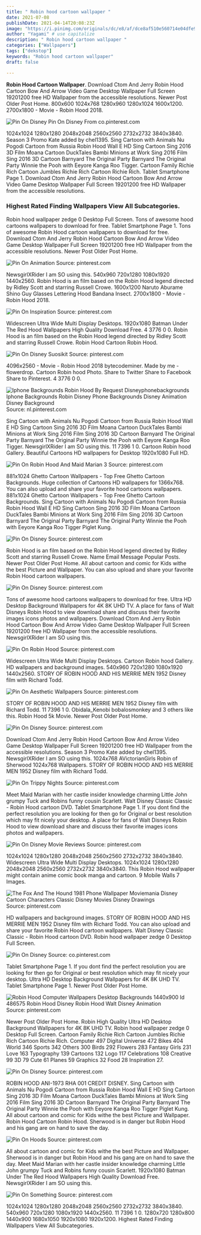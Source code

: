 ```yaml
---
title: " Robin hood cartoon wallpaper "
date: 2021-07-08
publishDate: 2021-04-14T20:08:23Z
image: "https://i.pinimg.com/originals/dc/e8/af/dce8af510e560714e04dfe974ad7b81d.jpg"
author: "Yagami" # use capitalize
description: " Robin hood cartoon wallpaper "
categories: ["Wallpapers"]
tags: ["dekstop"]
keywords: "Robin hood cartoon wallpaper"
draft: false

---
```



**Robin Hood Cartoon Wallpaper**. Download Ctom And Jerry Robin Hood Cartoon Bow And Arrow Video Game Desktop Wallpaper Full Screen 19201200 free HD Wallpaper from the accessible resolutions. Newer Post Older Post Home. 800x600 1024x768 1280x960 1280x1024 1600x1200. 2700x1800 - Movie - Robin Hood 2018.

![Pin On Disney](https://i.pinimg.com/564x/fa/9c/62/fa9c62cc2c323f305a9a67d21020ef0e.jpg "Pin On Disney")
Pin On Disney From co.pinterest.com


1024x1024 1280x1280 2048x2048 2560x2560 2732x2732 3840x3840. Season 3 Promo Kate added by chel1395. Sing Cartoon with Animals Nu Pogodi Cartoon from Russia Robin Hood Wall E HD Sing Cartoon Sing 2016 3D Film Moana Cartoon DuckTales Bambi Minions at Work Sing 2016 Film Sing 2016 3D Cartoon Barnyard The Original Party Barnyard The Original Party Winnie the Pooh with Eeyore Kanga Roo Tigger. Cartoon Family Richie Rich Cartoon Jumbles Richie Rich Cartoon Richie Rich. Tablet Smartphone Page 1. Download Ctom And Jerry Robin Hood Cartoon Bow And Arrow Video Game Desktop Wallpaper Full Screen 19201200 free HD Wallpaper from the accessible resolutions.

### Highest Rated Finding Wallpapers View All Subcategories.

Robin hood wallpaper zedge 0 Desktop Full Screen. Tons of awesome hood cartoons wallpapers to download for free. Tablet Smartphone Page 1. Tons of awesome Robin Hood cartoon wallpapers to download for free. Download Ctom And Jerry Robin Hood Cartoon Bow And Arrow Video Game Desktop Wallpaper Full Screen 19201200 free HD Wallpaper from the accessible resolutions. Newer Post Older Post Home.


![Pin On Animation](https://i.pinimg.com/originals/d8/6f/eb/d86feb5c6f39826cc487b80a15da95c1.jpg "Pin On Animation")
Source: pinterest.com

NewsgirlXRider I am SO using this. 540x960 720x1280 1080x1920 1440x2560. Robin Hood is an film based on the Robin Hood legend directed by Ridley Scott and starring Russell Crowe. 1600x1200 Naruto Aburame Shino Guy Glasses Lettering Hood Bandana Insect. 2700x1800 - Movie - Robin Hood 2018.

![Pin On Inspiration](https://i.pinimg.com/originals/99/61/49/996149f78ed47ece06d8f0599c3002b6.png "Pin On Inspiration")
Source: pinterest.com

Widescreen Ultra Wide Multi Display Desktops. 1920x1080 Batman Under The Red Hood Wallpapers High Quality Download Free. 4 3776 0 0. Robin Hood is an film based on the Robin Hood legend directed by Ridley Scott and starring Russell Crowe. Robin Hood Cartoon Robin Hood.

![Pin On Disney Suosikit](https://i.pinimg.com/originals/2f/73/8d/2f738dfc336b6180f27e6313cbc313de.jpg "Pin On Disney Suosikit")
Source: pinterest.com

4096x2560 - Movie - Robin Hood 2018 bytecodeminer. Made by me - flowerdrop. Cartoon Robin hood Photo. Share to Twitter Share to Facebook Share to Pinterest. 4 3776 0 0.

![Iphone Backgrounds Robin Hood By Request Disneyphonebackgrounds Iphone Backgrounds Robin Disney Phone Backgrounds Disney Animation Disney Background](https://i.pinimg.com/736x/4f/0c/91/4f0c91240e4a99d161ae3113ce58f8ca.jpg "Iphone Backgrounds Robin Hood By Request Disneyphonebackgrounds Iphone Backgrounds Robin Disney Phone Backgrounds Disney Animation Disney Background")
Source: nl.pinterest.com

Sing Cartoon with Animals Nu Pogodi Cartoon from Russia Robin Hood Wall E HD Sing Cartoon Sing 2016 3D Film Moana Cartoon DuckTales Bambi Minions at Work Sing 2016 Film Sing 2016 3D Cartoon Barnyard The Original Party Barnyard The Original Party Winnie the Pooh with Eeyore Kanga Roo Tigger. NewsgirlXRider I am SO using this. 11 7396 1 0. Cartoon Robin hood Gallery. Beautiful Cartoons HD wallpapers for Desktop 1920x1080 Full HD.

![Pin On Robin Hood And Maid Marian 3](https://i.pinimg.com/originals/21/b8/46/21b84633c5dd34a99bde7a0375a7f413.jpg "Pin On Robin Hood And Maid Marian 3")
Source: pinterest.com

881x1024 Ghetto Cartoon Wallpapers - Top Free Ghetto Cartoon Backgrounds. Huge collection of Cartoons HD wallpapers for 1366x768. You can also upload and share your favorite hood cartoons wallpapers. 881x1024 Ghetto Cartoon Wallpapers - Top Free Ghetto Cartoon Backgrounds. Sing Cartoon with Animals Nu Pogodi Cartoon from Russia Robin Hood Wall E HD Sing Cartoon Sing 2016 3D Film Moana Cartoon DuckTales Bambi Minions at Work Sing 2016 Film Sing 2016 3D Cartoon Barnyard The Original Party Barnyard The Original Party Winnie the Pooh with Eeyore Kanga Roo Tigger Piglet Kung.

![Pin On Disney](https://i.pinimg.com/originals/01/21/ce/0121cef222325f75d8f743744690b99a.jpg "Pin On Disney")
Source: pinterest.com

Robin Hood is an film based on the Robin Hood legend directed by Ridley Scott and starring Russell Crowe. Name Email Message Popular Posts. Newer Post Older Post Home. All about cartoon and comic for Kids withe the best Picture and Wallpaper. You can also upload and share your favorite Robin Hood cartoon wallpapers.

![Pin On Disney](https://i.pinimg.com/originals/55/3a/64/553a6483322380122d1de604724cdd26.png "Pin On Disney")
Source: pinterest.com

Tons of awesome hood cartoons wallpapers to download for free. Ultra HD Desktop Background Wallpapers for 4K 8K UHD TV. A place for fans of Walt Disneys Robin Hood to view download share and discuss their favorite images icons photos and wallpapers. Download Ctom And Jerry Robin Hood Cartoon Bow And Arrow Video Game Desktop Wallpaper Full Screen 19201200 free HD Wallpaper from the accessible resolutions. NewsgirlXRider I am SO using this.

![Pin On Robin Hood](https://i.pinimg.com/originals/fe/08/ec/fe08ec40758a97d9eba625672ea2d863.jpg "Pin On Robin Hood")
Source: pinterest.com

Widescreen Ultra Wide Multi Display Desktops. Cartoon Robin hood Gallery. HD wallpapers and background images. 540x960 720x1280 1080x1920 1440x2560. STORY OF ROBIN HOOD AND HIS MERRIE MEN 1952 Disney film with Richard Todd.

![Pin On Aesthetic Wallpapers](https://i.pinimg.com/736x/3a/62/2a/3a622a188d3aedc679a9c5989f0ef9c9.jpg "Pin On Aesthetic Wallpapers")
Source: pinterest.com

STORY OF ROBIN HOOD AND HIS MERRIE MEN 1952 Disney film with Richard Todd. 11 7396 1 0. Obidala_Kenobi bobalosmonkey and 3 others like this. Robin Hood 5k Movie. Newer Post Older Post Home.

![Pin On Disney](https://i.pinimg.com/originals/54/a9/32/54a93212cf1f897c49f3338e6242123d.jpg "Pin On Disney")
Source: pinterest.com

Download Ctom And Jerry Robin Hood Cartoon Bow And Arrow Video Game Desktop Wallpaper Full Screen 19201200 free HD Wallpaper from the accessible resolutions. Season 3 Promo Kate added by chel1395. NewsgirlXRider I am SO using this. 1024x768 AVictorianGirls Robin of Sherwood 1024x768 Wallpapers. STORY OF ROBIN HOOD AND HIS MERRIE MEN 1952 Disney film with Richard Todd.

![Pin On Trippy Nights](https://i.pinimg.com/originals/98/9f/ae/989fae96f5d1714e07fb0fb2aaff049d.jpg "Pin On Trippy Nights")
Source: pinterest.com

Meet Maid Marian with her castle insider knowledge charming Little John grumpy Tuck and Robins funny cousin Scarlett. Walt Disney Classic Classic - Robin Hood cartoon DVD. Tablet Smartphone Page 1. If you dont find the perfect resolution you are looking for then go for Original or best resolution which may fit nicely your desktop. A place for fans of Walt Disneys Robin Hood to view download share and discuss their favorite images icons photos and wallpapers.

![Pin On Disney Movie Reviews](https://i.pinimg.com/originals/dd/f3/73/ddf3733017182d53fa906d565b6429b6.jpg "Pin On Disney Movie Reviews")
Source: pinterest.com

1024x1024 1280x1280 2048x2048 2560x2560 2732x2732 3840x3840. Widescreen Ultra Wide Multi Display Desktops. 1024x1024 1280x1280 2048x2048 2560x2560 2732x2732 3840x3840. This Robin Hood wallpaper might contain anime comic book manga and cartoon. 9 Mobile Walls 7 Images.

![The Fox And The Hound 1981 Phone Wallpaper Moviemania Disney Cartoon Characters Classic Disney Movies Disney Drawings](https://i.pinimg.com/originals/9c/68/34/9c6834c7bda2d2e0a2a2e1768a447f04.jpg "The Fox And The Hound 1981 Phone Wallpaper Moviemania Disney Cartoon Characters Classic Disney Movies Disney Drawings")
Source: pinterest.com

HD wallpapers and background images. STORY OF ROBIN HOOD AND HIS MERRIE MEN 1952 Disney film with Richard Todd. You can also upload and share your favorite Robin Hood cartoon wallpapers. Walt Disney Classic Classic - Robin Hood cartoon DVD. Robin hood wallpaper zedge 0 Desktop Full Screen.

![Pin On Disney](https://i.pinimg.com/564x/fa/9c/62/fa9c62cc2c323f305a9a67d21020ef0e.jpg "Pin On Disney")
Source: co.pinterest.com

Tablet Smartphone Page 1. If you dont find the perfect resolution you are looking for then go for Original or best resolution which may fit nicely your desktop. Ultra HD Desktop Background Wallpapers for 4K 8K UHD TV. Tablet Smartphone Page 1. Newer Post Older Post Home.

![Robin Hood Computer Wallpapers Desktop Backgrounds 1440x900 Id 486575 Robin Hood Disney Robin Hood Walt Disney Animation](https://i.pinimg.com/originals/95/c3/18/95c3188d6d746ae5f60aae3606e904c6.jpg "Robin Hood Computer Wallpapers Desktop Backgrounds 1440x900 Id 486575 Robin Hood Disney Robin Hood Walt Disney Animation")
Source: pinterest.com

Newer Post Older Post Home. Robin High Quality Ultra HD Desktop Background Wallpapers for 4K 8K UHD TV. Robin hood wallpaper zedge 0 Desktop Full Screen. Cartoon Family Richie Rich Cartoon Jumbles Richie Rich Cartoon Richie Rich. Computer 497 Digital Universe 472 Bikes 404 World 346 Sports 342 Others 300 Birds 292 Flowers 283 Fantasy Girls 231 Love 163 Typography 139 Cartoons 132 Logo 117 Celebrations 108 Creative 99 3D 79 Cute 61 Planes 59 Graphics 32 Food 28 Inspiration 27.

![Pin On Disney](https://i.pinimg.com/originals/e0/03/f0/e003f01d2712b353a31b0d46e5601883.jpg "Pin On Disney")
Source: pinterest.com

ROBIN HOOD ANI-1973 RHA 001 CREDIT DISNEY. Sing Cartoon with Animals Nu Pogodi Cartoon from Russia Robin Hood Wall E HD Sing Cartoon Sing 2016 3D Film Moana Cartoon DuckTales Bambi Minions at Work Sing 2016 Film Sing 2016 3D Cartoon Barnyard The Original Party Barnyard The Original Party Winnie the Pooh with Eeyore Kanga Roo Tigger Piglet Kung. All about cartoon and comic for Kids withe the best Picture and Wallpaper. Robin Hood Cartoon Robin Hood. Sherwood is in danger but Robin Hood and his gang are on hand to save the day.

![Pin On Hoods](https://i.pinimg.com/originals/2f/df/48/2fdf4812055ced051201b9237c3729b5.jpg "Pin On Hoods")
Source: pinterest.com

All about cartoon and comic for Kids withe the best Picture and Wallpaper. Sherwood is in danger but Robin Hood and his gang are on hand to save the day. Meet Maid Marian with her castle insider knowledge charming Little John grumpy Tuck and Robins funny cousin Scarlett. 1920x1080 Batman Under The Red Hood Wallpapers High Quality Download Free. NewsgirlXRider I am SO using this.

![Pin On Something](https://i.pinimg.com/originals/dc/e8/af/dce8af510e560714e04dfe974ad7b81d.jpg "Pin On Something")
Source: pinterest.com

1024x1024 1280x1280 2048x2048 2560x2560 2732x2732 3840x3840. 540x960 720x1280 1080x1920 1440x2560. 11 7396 1 0. 1280x720 1280x800 1440x900 1680x1050 1920x1080 1920x1200. Highest Rated Finding Wallpapers View All Subcategories.

